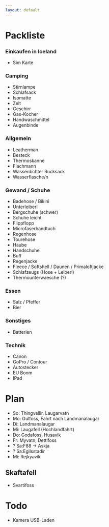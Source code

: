 ```yaml
---
layout: default
---
```


# Packliste


### Einkaufen in Iceland
* Sim Karte

### Camping
* Stirnlampe
* Schlafsack
* Isomatte
* Zelt
* Geschirr
* Gas-Kocher
* Handwaschmittel
* Augenbinde

### Allgemein
* Leatherman
* Besteck
* Thermoskanne
* Flachmann
* Wasserdichter Rucksack
* Wasserflasche/n



### Gewand / Schuhe
* Badehose / Bikini
* Unterleiberl
* Bergschuhe (schwer)
* Schuhe leicht
* Flippflopp
* Microfaserhandtuch
* Regenhose
* Tourehose
* Haube
* Handschuhe
* Buff
* Regenjacke
* Fleece / Softshell / Daunen / Primaloftjacke
* Schlafzeugs (Hose + Leiberl)
* Thermounterwaesche (?)

### Essen
* Salz / Pfeffer
* Bier

### Sonstiges
* Batterien

### Technik
* Canon
* GoPro / Contour
* Autostecker
* EU Boom
* IPad


# Plan

* So: Thingvellir, Laugarvatn
* Mo: Gulfoss, Fahrt nach Landmanalaugar
* Di: Landmanalaugar
* Mi: Laugafell (Hochlandfahrt)
* Do: Godafoss, Husavik
* Fr: Myvatn, Dettifoss
* ? Sa:F88 -> Askja
* ? Sa:Egilsstadir
* Mi: Rejkyavik


## Skaftafell
* Svartifoss 

# Todo
* Kamera USB-Laden